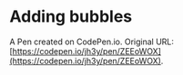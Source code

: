 # Adding bubbles

A Pen created on CodePen.io. Original URL: [https://codepen.io/jh3y/pen/ZEEoWOX](https://codepen.io/jh3y/pen/ZEEoWOX).

